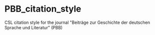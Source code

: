 # PBB_citation_style
CSL citation style for the journal "Beiträge zur Geschichte der deutschen Sprache und Literatur" (PBB)

